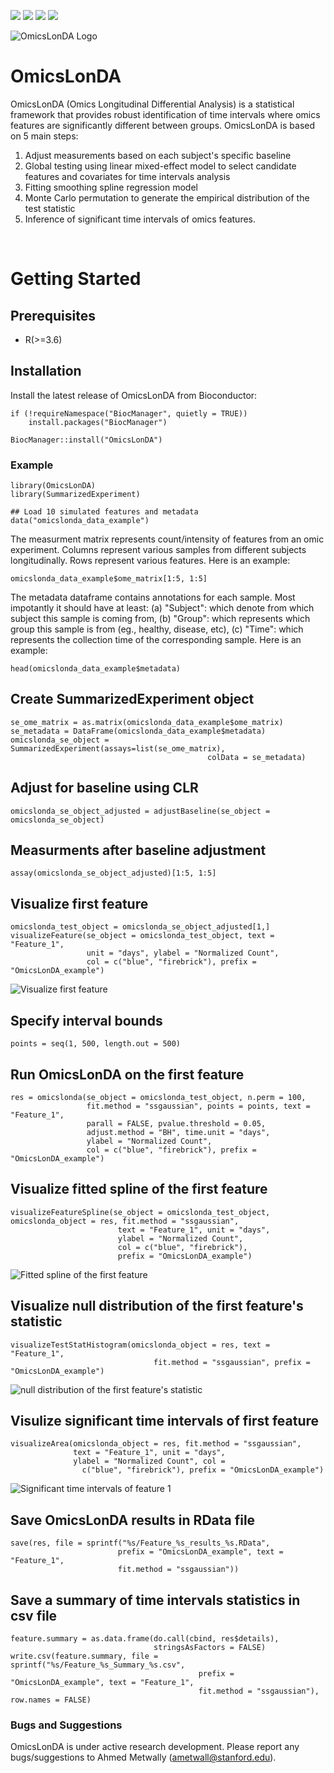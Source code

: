 <a href="https://bioconductor.org/packages/release/bioc/html/OmicsLonDA.html"><img src="https://bioconductor.org/shields/availability/3.10/OmicsLonDA.svg"></a>
<a href="https://bioconductor.org/packages/release/bioc/html/OmicsLonDA.html"><img src="https://bioconductor.org/shields/build/release/bioc/OmicsLonDA.svg"></a>
<a href="https://bioconductor.org/packages/release/bioc/html/OmicsLonDA.html"><img src="https://bioconductor.org/shields/lastcommit/release/bioc/OmicsLonDA.svg"></a>
<a href="https://bioconductor.org/packages/release/bioc/html/OmicsLonDA.html"><img src="https://bioconductor.org/shields/years-in-bioc/OmicsLonDA.svg"></a>

![OmicsLonDA Logo](vignettes/OmicsLonDA_logo.png)

# OmicsLonDA

OmicsLonDA (Omics Longitudinal Differential Analysis) is a statistical framework
that provides robust identification of time intervals where omics features are
significantly different between groups. OmicsLonDA is based on 5 main steps:

1. Adjust measurements based on each subject's specific baseline
1. Global testing using linear mixed-effect model to select candidate features
and covariates for time intervals analysis
1. Fitting smoothing spline regression model
1. Monte Carlo permutation to generate the empirical distribution of the test
statistic
1. Inference of significant time intervals of omics features.




<br>

# Getting Started


## Prerequisites

* R(>=3.6)


## Installation

Install the latest release of OmicsLonDA from Bioconductor:
```
if (!requireNamespace("BiocManager", quietly = TRUE))
    install.packages("BiocManager")

BiocManager::install("OmicsLonDA")
```






### Example
```
library(OmicsLonDA)
library(SummarizedExperiment)

## Load 10 simulated features and metadata
data("omicslonda_data_example")
```


The measurment matrix represents count/intensity of features from an omic experiment. Columns represent various samples from different subjects longitudinally. Rows represent various features. Here is an example:
```
omicslonda_data_example$ome_matrix[1:5, 1:5]
```


The metadata dataframe contains annotations for each sample. Most impotantly it should have at least: (a) "Subject": which denote from which subject this sample is coming from,  (b) "Group": which represents which group this sample is from (eg., healthy, disease, etc), (c) "Time": which represents the collection time of the corresponding sample. Here is an example:
```
head(omicslonda_data_example$metadata)
```



## Create SummarizedExperiment object
```
se_ome_matrix = as.matrix(omicslonda_data_example$ome_matrix)
se_metadata = DataFrame(omicslonda_data_example$metadata)
omicslonda_se_object = SummarizedExperiment(assays=list(se_ome_matrix),
                                            colData = se_metadata)
```

## Adjust for baseline using CLR
```
omicslonda_se_object_adjusted = adjustBaseline(se_object = omicslonda_se_object)
```


## Measurments after baseline adjustment
```
assay(omicslonda_se_object_adjusted)[1:5, 1:5]
```


## Visualize first feature
```
omicslonda_test_object = omicslonda_se_object_adjusted[1,]
visualizeFeature(se_object = omicslonda_test_object, text = "Feature_1",
                 unit = "days", ylabel = "Normalized Count", 
                 col = c("blue", "firebrick"), prefix = "OmicsLonDA_example")
```
![Visualize first feature](vignettes/VisualizeFeature.jpg)


## Specify interval bounds
```{r}
points = seq(1, 500, length.out = 500)
```


## Run OmicsLonDA on the first feature
```
res = omicslonda(se_object = omicslonda_test_object, n.perm = 100,
                 fit.method = "ssgaussian", points = points, text = "Feature_1",
                 parall = FALSE, pvalue.threshold = 0.05, 
                 adjust.method = "BH", time.unit = "days",
                 ylabel = "Normalized Count",
                 col = c("blue", "firebrick"), prefix = "OmicsLonDA_example")
```


## Visualize fitted spline of the first feature
```
visualizeFeatureSpline(se_object = omicslonda_test_object, omicslonda_object = res, fit.method = "ssgaussian",
                        text = "Feature_1", unit = "days",
                        ylabel = "Normalized Count", 
                        col = c("blue", "firebrick"),
                        prefix = "OmicsLonDA_example")
```
![Fitted spline of the first feature](vignettes/FittedSplines.jpg)


## Visualize null distribution of the first feature's statistic
```
visualizeTestStatHistogram(omicslonda_object = res, text = "Feature_1", 
                                fit.method = "ssgaussian", prefix = "OmicsLonDA_example")
```
![null distribution of the first feature's statistic](vignettes/TestStatistic_NullDistribution.jpg)



## Visulize significant time intervals of first feature
```
visualizeArea(omicslonda_object = res, fit.method = "ssgaussian",
              text = "Feature_1", unit = "days", 
              ylabel = "Normalized Count", col =
                c("blue", "firebrick"), prefix = "OmicsLonDA_example")
```


![Significant time intervals of feature 1](vignettes/SignificantIntervals.jpg)



## Save OmicsLonDA results in RData file
```
save(res, file = sprintf("%s/Feature_%s_results_%s.RData",
                        prefix = "OmicsLonDA_example", text = "Feature_1", 
                        fit.method = "ssgaussian"))
```



## Save a summary of time intervals statistics in csv file
```   
feature.summary = as.data.frame(do.call(cbind, res$details),
                                stringsAsFactors = FALSE)
write.csv(feature.summary, file = sprintf("%s/Feature_%s_Summary_%s.csv",
                                          prefix = "OmicsLonDA_example", text = "Feature_1", 
                                          fit.method = "ssgaussian"), row.names = FALSE)
```






### Bugs and Suggestions
OmicsLonDA is under active research development. Please report any bugs/suggestions to Ahmed Metwally (ametwall@stanford.edu).
